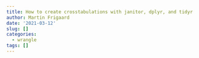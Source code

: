 ```yaml
---
title: How to create crosstabulations with janitor, dplyr, and tidyr
author: Martin Frigaard
date: '2021-03-12'
slug: []
categories:
  - wrangle
tags: []
---
```


